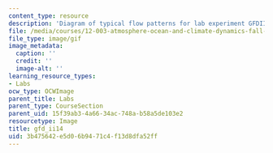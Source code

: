 ```yaml
---
content_type: resource
description: 'Diagram of typical flow patterns for lab experiment GFDIII: Radial inflow.'
file: /media/courses/12-003-atmosphere-ocean-and-climate-dynamics-fall-2008/3b475642e5d06b9471c4f13d8dfa52ff_gfd_ii14.gif
file_type: image/gif
image_metadata:
  caption: ''
  credit: ''
  image-alt: ''
learning_resource_types:
- Labs
ocw_type: OCWImage
parent_title: Labs
parent_type: CourseSection
parent_uid: 15f39ab3-4a66-34ac-748a-b58a5de103e2
resourcetype: Image
title: gfd_ii14
uid: 3b475642-e5d0-6b94-71c4-f13d8dfa52ff
---
```


